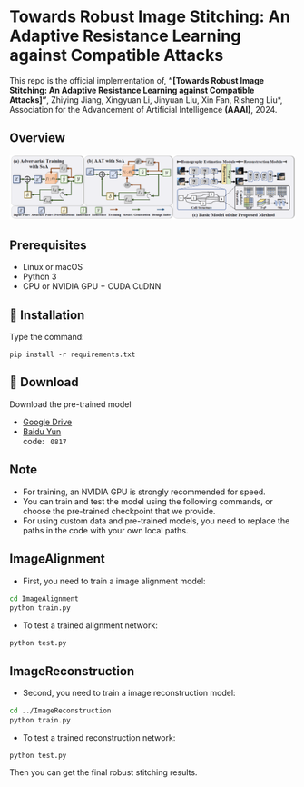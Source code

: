 # Towards Robust Image Stitching: An Adaptive Resistance Learning against Compatible Attacks
This repo is the official implementation of,
**“[Towards Robust Image Stitching: An Adaptive Resistance Learning against Compatible Attacks]”**, 
Zhiying Jiang, Xingyuan Li, Jinyuan Liu, Xin Fan, Risheng Liu*, Association for the Advancement of Artificial Intelligence __(AAAI)__, 2024.

## Overview
<p align="center">
  <img src="Overview.png" alt="avatar">
</p>


## Prerequisites
- Linux or macOS
- Python 3
- CPU or NVIDIA GPU + CUDA CuDNN

## 🔑 Installation
Type the command:
```
pip install -r requirements.txt
```

## 🤖 Download
Download the pre-trained model
- [Google Drive](https://drive.google.com/drive/folders/1HvAHd3QGUmXwrY7P-oW65RNka-Av4h8K?usp=sharing)
- [Baidu Yun](https://pan.baidu.com/s/1x3l1eGO27ScgUksgG9l9zg) \
code:
​```
0817
​```

## Note
  * For training, an NVIDIA GPU is strongly recommended for speed.
  * You can train and test the model using the following commands, or choose the pre-trained checkpoint that we provide.
  * For using custom data and pre-trained models, you need to replace the paths in the code with your own local paths.

## ImageAlignment
- First, you need to train a image alignment model:
```bash
cd ImageAlignment
python train.py
```
- To test a trained alignment network:

```Shell
python test.py
```

## ImageReconstruction
- Second, you need to train a image reconstruction model:
```bash
cd ../ImageReconstruction
python train.py
```
- To test a trained reconstruction network:

```Shell
python test.py
```
Then you can get the final robust stitching results.
